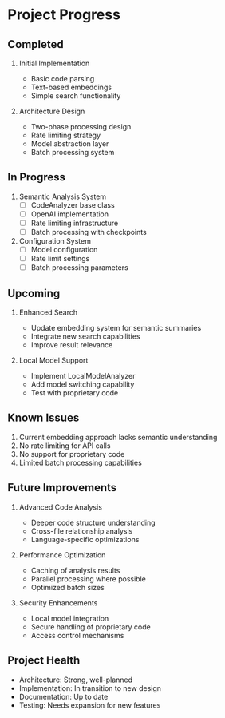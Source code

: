 # Project Progress

## Completed
1. Initial Implementation
   - Basic code parsing
   - Text-based embeddings
   - Simple search functionality

2. Architecture Design
   - Two-phase processing design
   - Rate limiting strategy
   - Model abstraction layer
   - Batch processing system

## In Progress
1. Semantic Analysis System
   - [ ] CodeAnalyzer base class
   - [ ] OpenAI implementation
   - [ ] Rate limiting infrastructure
   - [ ] Batch processing with checkpoints

2. Configuration System
   - [ ] Model configuration
   - [ ] Rate limit settings
   - [ ] Batch processing parameters

## Upcoming
1. Enhanced Search
   - Update embedding system for semantic summaries
   - Integrate new search capabilities
   - Improve result relevance

2. Local Model Support
   - Implement LocalModelAnalyzer
   - Add model switching capability
   - Test with proprietary code

## Known Issues
1. Current embedding approach lacks semantic understanding
2. No rate limiting for API calls
3. No support for proprietary code
4. Limited batch processing capabilities

## Future Improvements
1. Advanced Code Analysis
   - Deeper code structure understanding
   - Cross-file relationship analysis
   - Language-specific optimizations

2. Performance Optimization
   - Caching of analysis results
   - Parallel processing where possible
   - Optimized batch sizes

3. Security Enhancements
   - Local model integration
   - Secure handling of proprietary code
   - Access control mechanisms

## Project Health
- Architecture: Strong, well-planned
- Implementation: In transition to new design
- Documentation: Up to date
- Testing: Needs expansion for new features

